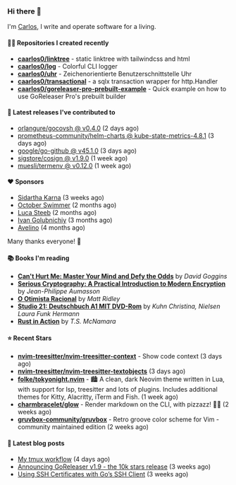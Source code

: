 ### Hi there 👋

I'm [Carlos](https://caarlos0.dev), I write and operate software for a living.

#### 👨‍💻 Repositories I created recently
- **[caarlos0/linktree](https://github.com/caarlos0/linktree)** - static linktree with tailwindcss and html
- **[caarlos0/log](https://github.com/caarlos0/log)** - Colorful CLI logger
- **[caarlos0/uhr](https://github.com/caarlos0/uhr)** - Zeichenorientierte Benutzerschnittstelle Uhr
- **[caarlos0/transactional](https://github.com/caarlos0/transactional)** - a sqlx transaction wrapper for http.Handler
- **[caarlos0/goreleaser-pro-prebuilt-example](https://github.com/caarlos0/goreleaser-pro-prebuilt-example)** - Quick example on how to use GoReleaser Pro&#39;s prebuilt builder

#### 🚀 Latest releases I've contributed to


- [orlangure/gocovsh @ v0.4.0](https://github.com/orlangure/gocovsh/releases/tag/v0.4.0) (2 days ago)
- [prometheus-community/helm-charts @ kube-state-metrics-4.8.1](https://github.com/prometheus-community/helm-charts/releases/tag/kube-state-metrics-4.8.1) (3 days ago)
- [google/go-github @ v45.1.0](https://github.com/google/go-github/releases/tag/v45.1.0) (3 days ago)
- [sigstore/cosign @ v1.9.0](https://github.com/sigstore/cosign/releases/tag/v1.9.0) (1 week ago)
- [muesli/termenv @ v0.12.0](https://github.com/muesli/termenv/releases/tag/v0.12.0) (1 week ago)

#### ❤️ Sponsors
- [Sidartha Karna](https://github.com/sidarthakarna) (3 weeks ago)
- [October Swimmer](https://github.com/octoberswimmer) (2 months ago)
- [Luca Steeb](https://github.com/steebchen) (2 months ago)
- [Ivan Golubnichiy](https://github.com/h1kkan) (3 months ago)
- [Avelino](https://github.com/avelino) (4 months ago)

Many thanks everyone! 🙏

#### 📚 Books I'm reading
- **[Can&#39;t Hurt Me: Master Your Mind and Defy the Odds](https://www.goodreads.com/book/show/43160250-can-t-hurt-me)** by _David Goggins_
- **[Serious Cryptography: A Practical Introduction to Modern Encryption](https://www.goodreads.com/book/show/36265193-serious-cryptography)** by _Jean-Philippe Aumasson_
- **[O Otimista Racional](https://www.goodreads.com/book/show/32706964-o-otimista-racional)** by _Matt Ridley_
- **[Studio 21: Deutschbuch A1 MIT DVD-Rom](https://www.goodreads.com/book/show/25495148-studio-21)** by _Kuhn Christina, Nielsen Laura Funk Hermann_
- **[Rust in Action](https://www.goodreads.com/book/show/45731908-rust-in-action)** by _T.S. McNamara_

#### ⭐ Recent Stars


- **[nvim-treesitter/nvim-treesitter-context](https://github.com/nvim-treesitter/nvim-treesitter-context)** - Show code context (3 days ago)
- **[nvim-treesitter/nvim-treesitter-textobjects](https://github.com/nvim-treesitter/nvim-treesitter-textobjects)** (3 days ago)
- **[folke/tokyonight.nvim](https://github.com/folke/tokyonight.nvim)** - 🏙  A clean, dark Neovim theme written in Lua, with support for lsp, treesitter and lots of plugins. Includes additional themes for Kitty, Alacritty, iTerm and Fish. (1 week ago)
- **[charmbracelet/glow](https://github.com/charmbracelet/glow)** - Render markdown on the CLI, with pizzazz! 💅🏻 (2 weeks ago)
- **[gruvbox-community/gruvbox](https://github.com/gruvbox-community/gruvbox)** - Retro groove color scheme for Vim - community maintained edition (2 weeks ago)

#### 📄 Latest blog posts
- [My tmux workflow](https://carlosbecker.com/posts/tmux-sessionizer/) (4 days ago)
- [Announcing GoReleaser v1.9 - the 10k stars release](https://carlosbecker.com/posts/goreleaser-v1.9/) (3 weeks ago)
- [Using SSH Certificates with Go’s SSH Client](https://carlosbecker.com/posts/golang-ssh-client-certificates/) (3 weeks ago)
